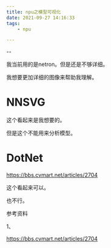 ```yaml
---
title: npu之模型可视化
date: 2021-09-27 14:16:33
tags:
	- npu

---
```


--

我当前用的是netron。但是还是不够详细。

我想要更加详细的图像来帮助我理解。

# NNSVG

这个看起来是我想要的。

但是这个不能用来分析模型。

# DotNet

https://bbs.cvmart.net/articles/2704

这个看起来可以。

也不行。



参考资料

1、

https://bbs.cvmart.net/articles/2704